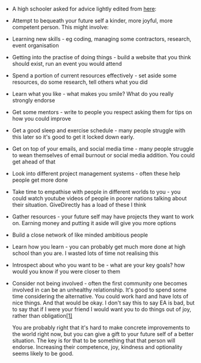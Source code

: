 - A high schooler asked for advice lightly edited from [here](https://forum.effectivealtruism.org/posts/iKWxsxYnrKadtz4xs/high-schooler-getting-involved-in-ea):
- Attempt to bequeath your future self a kinder, more joyful, more competent person. This might involve:
- Learning new skills - eg coding, managing some contractors, research, event organisation
- Getting into the practise of doing things - build a website that you think should exist, run an event you would attend
- Spend a portion of current resources effectively - set aside some resources, do some research, tell others what you did
- Learn what you like - what makes you smile? What do you really strongly endorse
- Get some mentors - write to people you respect asking them for tips on how you could improve
- Get a good sleep and exercise schedule - many people struggle with this later so it's good to get it locked down early.
- Get on top of your emails, and social media time - many people struggle to wean themselves of email burnout or social media addition. You could get ahead of that
- Look into different project management systems - often these help people get more done
- Take time to empathise with people in different worlds to you - you could watch youtube videos of people in poorer nations talking about their situation. GiveDirectly has a load of these I think
- Gather resources - your future self may have projects they want to work on. Earning money and putting it aside will give you more options
- Build a close network of like minded ambitious people
- Learn how you learn - you can probably get much more done at high school than you are. I wasted lots of time not realising this
- Introspect about who you want to be - what are your key goals? how would you know if you were closer to them
- Consider not being involved - often the first community one becomes involved in can be an unhealthy relationship. It's good to spend some time considering the alternative. You could work hard and have lots of nice things. And that would be okay. I don't say this to say EA is bad, but to say that if I were your friend I would want you to do things out of joy, rather than obligation[[1]](https://forum.effectivealtruism.org/posts/iKWxsxYnrKadtz4xs/high-schooler-getting-involved-in-ea#fnsw6bdwoo1v)
  
  You are probably right that it's hard to make concrete improvements to the world right now, but you can give a gift to your future self of a better situation. The key is for that to be something that that person will endorse. Increasing their competence, joy, kindness and optionality seems likely to be good.